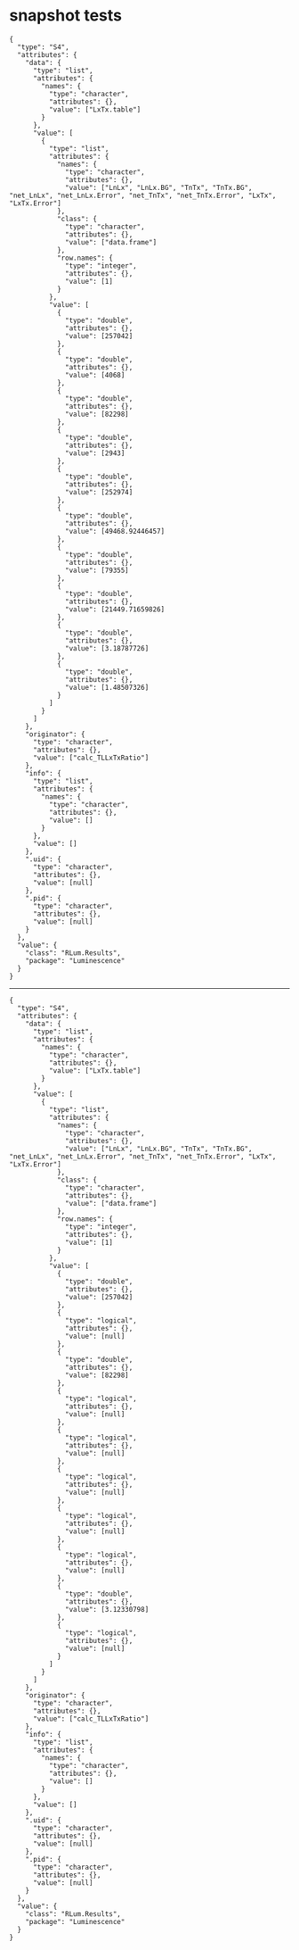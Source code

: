 # snapshot tests

    {
      "type": "S4",
      "attributes": {
        "data": {
          "type": "list",
          "attributes": {
            "names": {
              "type": "character",
              "attributes": {},
              "value": ["LxTx.table"]
            }
          },
          "value": [
            {
              "type": "list",
              "attributes": {
                "names": {
                  "type": "character",
                  "attributes": {},
                  "value": ["LnLx", "LnLx.BG", "TnTx", "TnTx.BG", "net_LnLx", "net_LnLx.Error", "net_TnTx", "net_TnTx.Error", "LxTx", "LxTx.Error"]
                },
                "class": {
                  "type": "character",
                  "attributes": {},
                  "value": ["data.frame"]
                },
                "row.names": {
                  "type": "integer",
                  "attributes": {},
                  "value": [1]
                }
              },
              "value": [
                {
                  "type": "double",
                  "attributes": {},
                  "value": [257042]
                },
                {
                  "type": "double",
                  "attributes": {},
                  "value": [4068]
                },
                {
                  "type": "double",
                  "attributes": {},
                  "value": [82298]
                },
                {
                  "type": "double",
                  "attributes": {},
                  "value": [2943]
                },
                {
                  "type": "double",
                  "attributes": {},
                  "value": [252974]
                },
                {
                  "type": "double",
                  "attributes": {},
                  "value": [49468.92446457]
                },
                {
                  "type": "double",
                  "attributes": {},
                  "value": [79355]
                },
                {
                  "type": "double",
                  "attributes": {},
                  "value": [21449.71659826]
                },
                {
                  "type": "double",
                  "attributes": {},
                  "value": [3.18787726]
                },
                {
                  "type": "double",
                  "attributes": {},
                  "value": [1.48507326]
                }
              ]
            }
          ]
        },
        "originator": {
          "type": "character",
          "attributes": {},
          "value": ["calc_TLLxTxRatio"]
        },
        "info": {
          "type": "list",
          "attributes": {
            "names": {
              "type": "character",
              "attributes": {},
              "value": []
            }
          },
          "value": []
        },
        ".uid": {
          "type": "character",
          "attributes": {},
          "value": [null]
        },
        ".pid": {
          "type": "character",
          "attributes": {},
          "value": [null]
        }
      },
      "value": {
        "class": "RLum.Results",
        "package": "Luminescence"
      }
    }

---

    {
      "type": "S4",
      "attributes": {
        "data": {
          "type": "list",
          "attributes": {
            "names": {
              "type": "character",
              "attributes": {},
              "value": ["LxTx.table"]
            }
          },
          "value": [
            {
              "type": "list",
              "attributes": {
                "names": {
                  "type": "character",
                  "attributes": {},
                  "value": ["LnLx", "LnLx.BG", "TnTx", "TnTx.BG", "net_LnLx", "net_LnLx.Error", "net_TnTx", "net_TnTx.Error", "LxTx", "LxTx.Error"]
                },
                "class": {
                  "type": "character",
                  "attributes": {},
                  "value": ["data.frame"]
                },
                "row.names": {
                  "type": "integer",
                  "attributes": {},
                  "value": [1]
                }
              },
              "value": [
                {
                  "type": "double",
                  "attributes": {},
                  "value": [257042]
                },
                {
                  "type": "logical",
                  "attributes": {},
                  "value": [null]
                },
                {
                  "type": "double",
                  "attributes": {},
                  "value": [82298]
                },
                {
                  "type": "logical",
                  "attributes": {},
                  "value": [null]
                },
                {
                  "type": "logical",
                  "attributes": {},
                  "value": [null]
                },
                {
                  "type": "logical",
                  "attributes": {},
                  "value": [null]
                },
                {
                  "type": "logical",
                  "attributes": {},
                  "value": [null]
                },
                {
                  "type": "logical",
                  "attributes": {},
                  "value": [null]
                },
                {
                  "type": "double",
                  "attributes": {},
                  "value": [3.12330798]
                },
                {
                  "type": "logical",
                  "attributes": {},
                  "value": [null]
                }
              ]
            }
          ]
        },
        "originator": {
          "type": "character",
          "attributes": {},
          "value": ["calc_TLLxTxRatio"]
        },
        "info": {
          "type": "list",
          "attributes": {
            "names": {
              "type": "character",
              "attributes": {},
              "value": []
            }
          },
          "value": []
        },
        ".uid": {
          "type": "character",
          "attributes": {},
          "value": [null]
        },
        ".pid": {
          "type": "character",
          "attributes": {},
          "value": [null]
        }
      },
      "value": {
        "class": "RLum.Results",
        "package": "Luminescence"
      }
    }

